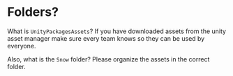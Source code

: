 # Folders?

What is `UnityPackagesAssets`? 
If you have downloaded assets from the unity asset manager make sure every team knows so they can be used by everyone.

Also, what is the `Snow` folder? Please organize the assets in the correct folder.